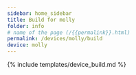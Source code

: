 ```yaml
---
sidebar: home_sidebar
title: Build for molly
folder: info
# name of the page (/{{permalink}}.html)
permalink: /devices/molly/build
device: molly
---
```

{% include templates/device_build.md %}
